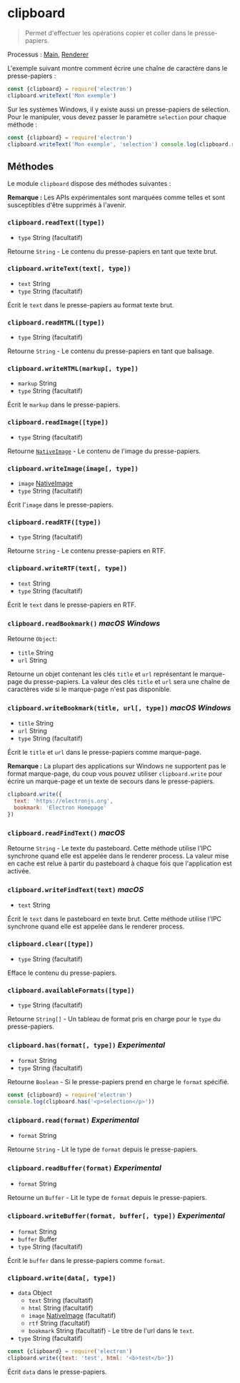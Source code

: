 # clipboard

> Permet d'effectuer les opérations copier et coller dans le presse-papiers.

Processus : [Main](../glossary.md#main-process), [Renderer](../glossary.md#renderer-process)

L'exemple suivant montre comment écrire une chaîne de caractère dans le presse-papiers :

```javascript
const {clipboard} = require('electron')
clipboard.writeText('Mon exemple')
```

Sur les systèmes Windows, il y existe aussi un presse-papiers de sélection. Pour le manipuler, vous devez passer le paramètre `selection` pour chaque méthode :

```javascript
const {clipboard} = require('electron')
clipboard.writeText('Mon exemple', 'selection') console.log(clipboard.readText('selection'))
```

## Méthodes

Le module `clipboard` dispose des méthodes suivantes :

**Remarque :** Les APIs expérimentales sont marquées comme telles et sont susceptibles d'être supprimés à l'avenir.

### `clipboard.readText([type])`

* `type` String (facultatif)

Retourne `String` - Le contenu du presse-papiers en tant que texte brut.

### `clipboard.writeText(text[, type])`

* `text` String
* `type` String (facultatif)

Écrit le `text` dans le presse-papiers au format texte brut.

### `clipboard.readHTML([type])`

* `type` String (facultatif)

Retourne `String` - Le contenu du presse-papiers en tant que balisage.

### `clipboard.writeHTML(markup[, type])`

* `markup` String
* `type` String (facultatif)

Écrit le `markup` dans le presse-papiers.

### `clipboard.readImage([type])`

* `type` String (facultatif)

Retourne [`NativeImage`](native-image.md) - Le contenu de l'image du presse-papiers.

### `clipboard.writeImage(image[, type])`

* `image` [NativeImage](native-image.md)
* `type` String (facultatif)

Écrit l'`image` dans le presse-papiers.

### `clipboard.readRTF([type])`

* `type` String (facultatif)

Retourne `String` - Le contenu presse-papiers en RTF.

### `clipboard.writeRTF(text[, type])`

* `text` String
* `type` String (facultatif)

Écrit le `text` dans le presse-papiers en RTF.

### `clipboard.readBookmark()` *macOS* *Windows*

Retourne `Object`:

* `title` String
* `url` String

Retourne un objet contenant les clés `title` et `url` représentant le marque-page du presse-papiers. La valeur des clés `title` et `url` sera une chaîne de caractères vide si le marque-page n'est pas disponible.

### `clipboard.writeBookmark(title, url[, type])` *macOS* *Windows*

* `title` String
* `url` String
* `type` String (facultatif)

Écrit le `title` et `url` dans le presse-papiers comme marque-page.

**Remarque :** La plupart des applications sur Windows ne supportent pas le format marque-page, du coup vous pouvez utiliser `clipboard.write` pour écrire un marque-page et un texte de secours dans le presse-papiers.

```js
clipboard.write({
  text: 'https://electronjs.org',
  bookmark: 'Electron Homepage'
})
```

### `clipboard.readFindText()` *macOS*

Retourne `String` - Le texte du pasteboard. Cette méthode utilise l'IPC synchrone quand elle est appelée dans le renderer process. La valeur mise en cache est relue à partir du pasteboard à chaque fois que l'application est activée.

### `clipboard.writeFindText(text)` *macOS*

* `text` String

Écrit le `text` dans le pasteboard en texte brut. Cette méthode utilise l'IPC synchrone quand elle est appelée dans le renderer process.

### `clipboard.clear([type])`

* `type` String (facultatif)

Efface le contenu du presse-papiers.

### `clipboard.availableFormats([type])`

* `type` String (facultatif)

Retourne `String[]` - Un tableau de format pris en charge pour le `type` du presse-papiers.

### `clipboard.has(format[, type])` *Experimental*

* `format` String
* `type` String (facultatif)

Retourne `Boolean` - Si le presse-papiers prend en charge le `format` spécifié.

```javascript
const {clipboard} = require('electron')
console.log(clipboard.has('<p>selection</p>'))
```

### `clipboard.read(format)` *Experimental*

* `format` String

Retourne `String` - Lit le type de `format` depuis le presse-papiers.

### `clipboard.readBuffer(format)` *Experimental*

* `format` String

Retourne un `Buffer` - Lit le type de `format` depuis le presse-papiers.

### `clipboard.writeBuffer(format, buffer[, type])` *Experimental*

* `format` String
* `buffer` Buffer
* `type` String (facultatif)

Écrit le `buffer` dans le presse-papiers comme `format`.

### `clipboard.write(data[, type])`

* `data` Object 
  * `text` String (facultatif)
  * `html` String (facultatif)
  * `image` [NativeImage](native-image.md) (facultatif)
  * `rtf` String (facultatif)
  * `bookmark` String (facultatif) - Le titre de l'url dans le `text`.
* `type` String (facultatif)

```javascript
const {clipboard} = require('electron')
clipboard.write({text: 'test', html: '<b>test</b>'})
```

Écrit `data` dans le presse-papiers.